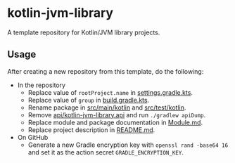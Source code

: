 # kotlin-jvm-library

A template repository for Kotlin/JVM library projects.

## Usage

After creating a new repository from this template, do the following:

- In the repository
  - Replace value of `rootProject.name` in
    [settings.gradle.kts](settings.gradle.kts).
  - Replace value of `group` in [build.gradle.kts](build.gradle.kts).
  - Rename package in [src/main/kotlin](src/main/kotlin) and
    [src/test/kotlin](src/test/kotlin).
  - Remove [api/kotlin-jvm-library.api](api/kotlin-jvm-library.api) and run
    `./gradlew apiDump`.
  - Replace module and package documentation in
    [Module.md](src/main/kotlin/Module.md).
  - Replace project description in [README.md](README.md).
- On GitHub
  - Generate a new Gradle encryption key with `openssl rand -base64 16` and set
    it as the action secret `GRADLE_ENCRYPTION_KEY`.
